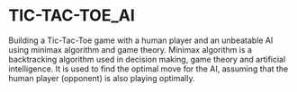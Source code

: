 # TIC-TAC-TOE_AI
Building a Tic-Tac-Toe game with a human player and an unbeatable AI using minimax algorithm and game theory. Minimax algorithm is a backtracking algorithm used in decision making, game theory and artificial intelligence. It is used to find the optimal move for the AI, assuming that the human player (opponent) is also playing optimally.
